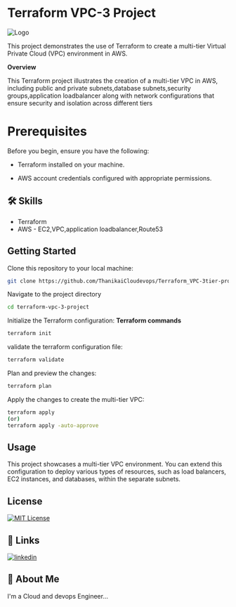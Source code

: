 # Terraform VPC-3 Project  
![Logo](https://www.architect.io/wp-content/uploads/2023/02/terraform-logo-on-black-square-440x440.png)

This project demonstrates the use of Terraform to create a multi-tier Virtual Private Cloud (VPC) environment in AWS.

**Overview**
<summary>
  
This Terraform project illustrates the creation of a multi-tier VPC in AWS, including public and private subnets,database subnets,security groups,application loadbalancer along with network configurations that ensure security and isolation across different tiers

</summary>

# Prerequisites

Before you begin, ensure you have the following:

- Terraform installed on your machine.

- AWS account credentials configured with appropriate permissions.

## 🛠 Skills
- Terraform
- AWS - EC2,VPC,application loadbalancer,Route53

## Getting Started

Clone this repository to your local machine:

```bash
git clone https://github.com/ThanikaiCloudevops/Terraform_VPC-3tier-project
```
Navigate to the project directory

```bash
cd terraform-vpc-3-project
```

Initialize the Terraform configuration:
 **Terraform commands**
 ```bash
terraform init
```
validate the terraform configuration file:
```bash
terraform validate
```
Plan and preview the changes:
```bash
terraform plan
```
Apply the changes to create the multi-tier VPC:
```bash
terraform apply
(or)
terraform apply -auto-approve
```

## Usage

This project showcases a multi-tier VPC environment. You can extend this configuration to deploy various types of resources, such as load balancers, EC2 instances, and databases, within the separate subnets.


## License

[![MIT License](https://img.shields.io/badge/License-MIT-green.svg)](https://choosealicense.com/licenses/mit/)


## 🔗 Links
[![linkedin](https://img.shields.io/badge/linkedin-0A66C2?style=for-the-badge&logo=linkedin&logoColor=white)](linkedin.com/in/thanikai-chandran-400486227)

## 🚀 About Me
I'm a Cloud and devops Engineer...











